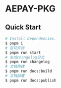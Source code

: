 # AEPAY-PKG

## Quick Start

```bash
# Install Dependencies.
$ pnpm i 
# 启动文档
$ pnpm run start
# 生成changelog日志
$ pnpm run changelog
# 文档构建
$ pnpm run docs:build
# 文档部署
$ pnpm run docs:publish
```
